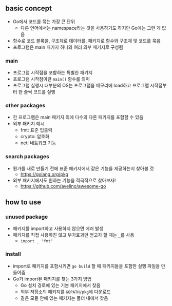 ## basic concept

- Go에서 코드를 묶는 가장 큰 단위
  - 다른 언어에서는 namespace라는 것을 사용하기도 하지만 Go에는 그런 게 없음
- 함수로 코드 블록을, 구조체로 데이터를, 패키지로 함수와 구조체 및 코드를 묶음
- 프로그램은 main 패키지 하나와 여러 외부 패키지로 구성됨

### main

- 프로그램 시작점을 포함하는 특별한 패키지
- 프로그램 시작점이란 `main()` 함수를 의미
- 프로그램 실행시 대부분의 OS는 프로그램을 메모리에 load하고 프로그램 시작점부터 한 줄씩 코드를 실행

### other packages

- 한 프로그램은 main 패키지 외에 다수의 다른 패키지를 포함할 수 있음
- 외부 패키지 예시
  - fmt: 표준 입출력
  - crypto: 암호화
  - net: 네트워크 기능

### search packages

- 뭔가를 새로 만들기 전에 표준 패키지에서 같은 기능을 제공하는지 찾아볼 것
  - https://golang.org/pkg
- 외부 패키지에서도 원하는 기능을 적극적으로 찾아보자!
  - https://github.com/avelino/awesome-go

## how to use

### unused package

- 패키지를 import하고 사용하지 않으면 에러 발생
- 패키지를 직접 사용하진 않고 부가효과만 얻고자 할 때는 `_`를 사용
  - `import _ "fmt"`

### install

- import로 패키지를 포함시키면 `go build` 할 때 패키지들을 포함한 실행 파일을 만들어줌
- Go가 import된 패키지를 찾는 3가지 방법
  - Go 설치 경로에 있는 기본 패키지에서 찾음
  - 외부 저장소의 패키지를 `GOPATH/pkg`에 다운로드
  - 같은 모듈 안에 있는 패키지는 폴더 내에서 찾음
